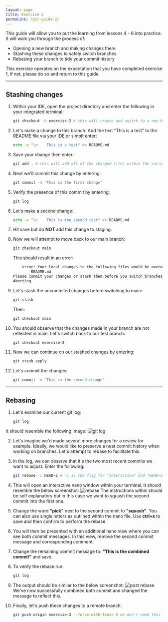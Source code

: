 ```yaml
---
layout: page
title: Exercise 2
permalink: /git-guide-2/
---
```


This guide will allow you to put the learning from lessons 4 - 6 into practice. It will walk you through the process of:

* Opening a new branch and making changes there
* Stashing these changes to safely switch branches
* Rebasing your branch to tidy your commit history

This exercise operates on the expectation that you have completed exercise 1, if not, please do so and return to this guide.

---
## Stashing changes

1. Within your IDE, open the project directory and enter the following in your integrated terminal:
    ``` bash
    git checkout -b exercise-2 # this will create and switch to a new branch for this exercise
    ```

2. Let's make a change to this branch. Add the text "This is a test" to the README file via your IDE or simplt enter:
    ``` bash 
    echo -e "\n    This is a test" >> README.md
    ```

3. Save your change then enter:
    ``` bash
    git add . # this will add all of the changed files within the current directory to staging
    ```

4. Next we'll commit this change by entering:
    ``` bash
    git commit -m "This is the first change"
    ```

5. Verify the presence of this commit by entering:
    ``` bash
    git log
    ```

6. Let's make a second change:
    ``` bash
    echo -e "\n    This is the second test" >> README.md
    ```

7. Hit save but do **NOT** add this change to staging.

8. Now we will attempt to move back to our main branch:
    ``` bash
    git checkout main
    ```
    This should result in an error:
    ``` bash
        error: Your local changes to the following files would be overwritten by checkout:
            README.md
    Please commit your changes or stash them before you switch branches.
    Aborting
    ```
9. Let's stash the uncommited changes before switching to main:
    ``` bash
    git stash
    ```
    Then:
    ``` bash
    git checkout main
    ```
10. You should observe that the changes made in your branch are not reflected in main. Let's switch back to our test branch:
    ``` bash
    git checkout exercise-2
    ```

11. Now we can continue on our stashed changes by entering:
    ``` bash
    git stash apply
    ```

12. Let's commit the changes:
    ``` bash
    git commit -m "This is the second change"
    ```

---
## Rebasing

1. Let's examine our current git log:
    ``` bash
    git log
    ```
It should resemble the following image:
![git log](/images/git-log.png)

2. Let's imagine we'd made several more changes for a review for example. Ideally, we would like to preserve a neat commit history when working on branches. Let's attempt to rebase to facilitate this.

3. In the log, we can observe that it's the two most recent commits we want to adjust. Enter the following:
    ``` bash
    git rebase -i HEAD~2 # -i is the flag for "interactive" and "HEAD~2" specifies the 2 most recent commits on the HEAD
    ```

4.  This will open an interactive nano window within your terminal. It should resemble the below screenshot:
![rebase](/images/rebase.png)
The instructions within should be self explanatory but in this case we want to squash the second commit into the first one.

5. Change the word **"pick"** next to the second commit to **"squash"**. You can also use single letters as outlined within the nano file. Use **ctrl+x** to save and then confirm to perform the rebase.

6. You will then be presented with an additional nano view where you can see both commit messages. In this view, remove the second commit message and corresponding comment.

7. Change the remaining commit message to: **"This is the combined commit"** and save.

8. To verify the rebase run:
    ``` bash
    git log
    ```

9. The output should be similar to the below screenshot:
![post rebase](/images/post-rebase.png)
We've now successfully combined both commit and changed the message to reflect this.

10. Finally, let's push these changes to a remote branch:
    ``` bash
    git push origin exercise-2 --force-with-lease # we don't need this here but normally would if the remote branch had commits
    ```






